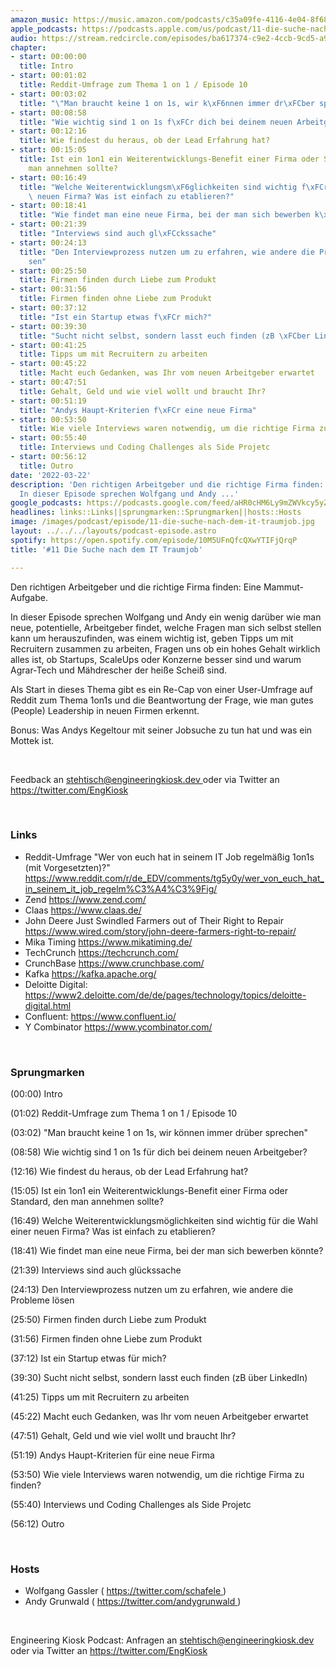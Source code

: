 ```yaml
---
amazon_music: https://music.amazon.com/podcasts/c35a09fe-4116-4e04-8f68-77d61b112e46/episodes/49daa46d-676a-41b2-80c4-224a6a10f42e/engineering-kiosk-11-die-suche-nach-dem-it-traumjob
apple_podcasts: https://podcasts.apple.com/us/podcast/11-die-suche-nach-dem-it-traumjob/id1603082924?i=1000554856777
audio: https://stream.redcircle.com/episodes/ba617374-c9e2-4ccb-9cd5-a90cda8b62a7/stream.mp3
chapter:
- start: 00:00:00
  title: Intro
- start: 00:01:02
  title: Reddit-Umfrage zum Thema 1 on 1 / Episode 10
- start: 00:03:02
  title: "\"Man braucht keine 1 on 1s, wir k\xF6nnen immer dr\xFCber sprechen\""
- start: 00:08:58
  title: "Wie wichtig sind 1 on 1s f\xFCr dich bei deinem neuen Arbeitgeber?"
- start: 00:12:16
  title: Wie findest du heraus, ob der Lead Erfahrung hat?
- start: 00:15:05
  title: Ist ein 1on1 ein Weiterentwicklungs-Benefit einer Firma oder Standard, den
    man annehmen sollte?
- start: 00:16:49
  title: "Welche Weiterentwicklungsm\xF6glichkeiten sind wichtig f\xFCr die Wahl einer\
    \ neuen Firma? Was ist einfach zu etablieren?"
- start: 00:18:41
  title: "Wie findet man eine neue Firma, bei der man sich bewerben k\xF6nnte?"
- start: 00:21:39
  title: "Interviews sind auch gl\xFCckssache"
- start: 00:24:13
  title: "Den Interviewprozess nutzen um zu erfahren, wie andere die Probleme l\xF6\
    sen"
- start: 00:25:50
  title: Firmen finden durch Liebe zum Produkt
- start: 00:31:56
  title: Firmen finden ohne Liebe zum Produkt
- start: 00:37:12
  title: "Ist ein Startup etwas f\xFCr mich?"
- start: 00:39:30
  title: "Sucht nicht selbst, sondern lasst euch finden (zB \xFCber LinkedIn)"
- start: 00:41:25
  title: Tipps um mit Recruitern zu arbeiten
- start: 00:45:22
  title: Macht euch Gedanken, was Ihr vom neuen Arbeitgeber erwartet
- start: 00:47:51
  title: Gehalt, Geld und wie viel wollt und braucht Ihr?
- start: 00:51:19
  title: "Andys Haupt-Kriterien f\xFCr eine neue Firma"
- start: 00:53:50
  title: Wie viele Interviews waren notwendig, um die richtige Firma zu finden?
- start: 00:55:40
  title: Interviews und Coding Challenges als Side Projetc
- start: 00:56:12
  title: Outro
date: '2022-03-22'
description: 'Den richtigen Arbeitgeber und die richtige Firma finden: Eine Mammut-Aufgabe.
  In dieser Episode sprechen Wolfgang und Andy ...'
google_podcasts: https://podcasts.google.com/feed/aHR0cHM6Ly9mZWVkcy5yZWRjaXJjbGUuY29tLzBlY2ZkZmQ3LWZkYTEtNGMzZC05NTE1LTQ3NjcyN2Y5ZGY1ZQ/episode/MmZjNzUwNTYtZDEwZC00OTdiLTk2MTMtNDQ3ODI3Zjk1Nzg2?sa=X&ved=0CAUQkfYCahcKEwi4xMSxj4L4AhUAAAAAHQAAAAAQNQ
headlines: links::Links||sprungmarken::Sprungmarken||hosts::Hosts
image: /images/podcast/episode/11-die-suche-nach-dem-it-traumjob.jpg
layout: ../../../layouts/podcast-episode.astro
spotify: https://open.spotify.com/episode/10M5UFnQfcQXwYTIFjQrqP
title: '#11 Die Suche nach dem IT Traumjob'

---
```


<p>
   Den richtigen Arbeitgeber und die richtige Firma finden: Eine Mammut-Aufgabe.
  </p>
  <p>
   In dieser Episode sprechen Wolfgang und Andy ein wenig darüber wie man neue, potentielle, Arbeitgeber findet, welche Fragen man sich selbst stellen kann um herauszufinden, was einem wichtig ist, geben Tipps um mit Recruitern zusammen zu arbeiten, Fragen uns ob ein hohes Gehalt wirklich alles ist, ob Startups, ScaleUps oder Konzerne besser sind und warum Agrar-Tech und Mähdrescher der heiße Scheiß sind.
  </p>
  <p>
   Als Start in dieses Thema gibt es ein Re-Cap von einer User-Umfrage auf Reddit zum Thema 1on1s und die Beantwortung der Frage, wie man gutes (People) Leadership in neuen Firmen erkennt.
  </p>
  <p>
   Bonus: Was Andys Kegeltour mit seiner Jobsuche zu tun hat und was ein Mottek ist.
  </p>
  <p>
   <br/>
  </p>
  <p>
   Feedback an
   <a href="mailto:stehtisch@engineeringkiosk.dev" rel="nofollow">
    stehtisch@engineeringkiosk.dev
   </a>
   oder via Twitter an
   <a href="https://twitter.com/EngKiosk" rel="nofollow">
    https://twitter.com/EngKiosk
   </a>
  </p>
  <p>
   <br/>
  </p>
  <h3 id="links">
   Links
  </h3>
  <ul>
   <li>
    Reddit-Umfrage "Wer von euch hat in seinem IT Job regelmäßig 1on1s (mit Vorgesetzten)?"
    <a href="https://www.reddit.com/r/de_EDV/comments/tg5y0y/wer_von_euch_hat_in_seinem_it_job_regelm%C3%A4%C3%9Fig/" rel="nofollow">
     https://www.reddit.com/r/de_EDV/comments/tg5y0y/wer_von_euch_hat_in_seinem_it_job_regelm%C3%A4%C3%9Fig/
    </a>
   </li>
   <li>
    Zend
    <a href="https://www.zend.com/" rel="nofollow">
     https://www.zend.com/
    </a>
   </li>
   <li>
    Claas
    <a href="https://www.claas.de/" rel="nofollow">
     https://www.claas.de/
    </a>
   </li>
   <li>
    John Deere Just Swindled Farmers out of Their Right to Repair
    <a href="https://www.wired.com/story/john-deere-farmers-right-to-repair/" rel="nofollow">
     https://www.wired.com/story/john-deere-farmers-right-to-repair/
    </a>
   </li>
   <li>
    Mika Timing
    <a href="https://www.mikatiming.de/" rel="nofollow">
     https://www.mikatiming.de/
    </a>
   </li>
   <li>
    TechCrunch
    <a href="https://techcrunch.com/" rel="nofollow">
     https://techcrunch.com/
    </a>
   </li>
   <li>
    CrunchBase
    <a href="https://www.crunchbase.com/" rel="nofollow">
     https://www.crunchbase.com/
    </a>
   </li>
   <li>
    Kafka
    <a href="https://kafka.apache.org/" rel="nofollow">
     https://kafka.apache.org/
    </a>
   </li>
   <li>
    Deloitte Digital:
    <a href="https://www2.deloitte.com/de/de/pages/technology/topics/deloitte-digital.html" rel="nofollow">
     https://www2.deloitte.com/de/de/pages/technology/topics/deloitte-digital.html
    </a>
   </li>
   <li>
    Confluent:
    <a href="https://www.confluent.io/" rel="nofollow">
     https://www.confluent.io/
    </a>
   </li>
   <li>
    Y Combinator
    <a href="https://www.ycombinator.com/" rel="nofollow">
     https://www.ycombinator.com/
    </a>
   </li>
  </ul>
  <p>
   <br/>
  </p>
  <h3 id="sprungmarken">
   Sprungmarken
  </h3>
  <p>
   (00:00) Intro
  </p>
  <p>
   (01:02) Reddit-Umfrage zum Thema 1 on 1 / Episode 10
  </p>
  <p>
   (03:02) "Man braucht keine 1 on 1s, wir können immer drüber sprechen"
  </p>
  <p>
   (08:58) Wie wichtig sind 1 on 1s für dich bei deinem neuen Arbeitgeber?
  </p>
  <p>
   (12:16) Wie findest du heraus, ob der Lead Erfahrung hat?
  </p>
  <p>
   (15:05) Ist ein 1on1 ein Weiterentwicklungs-Benefit einer Firma oder Standard, den man annehmen sollte?
  </p>
  <p>
   (16:49) Welche Weiterentwicklungsmöglichkeiten sind wichtig für die Wahl einer neuen Firma? Was ist einfach zu etablieren?
  </p>
  <p>
   (18:41) Wie findet man eine neue Firma, bei der man sich bewerben könnte?
  </p>
  <p>
   (21:39) Interviews sind auch glückssache
  </p>
  <p>
   (24:13) Den Interviewprozess nutzen um zu erfahren, wie andere die Probleme lösen
  </p>
  <p>
   (25:50) Firmen finden durch Liebe zum Produkt
  </p>
  <p>
   (31:56) Firmen finden ohne Liebe zum Produkt
  </p>
  <p>
   (37:12) Ist ein Startup etwas für mich?
  </p>
  <p>
   (39:30) Sucht nicht selbst, sondern lasst euch finden (zB über LinkedIn)
  </p>
  <p>
   (41:25) Tipps um mit Recruitern zu arbeiten
  </p>
  <p>
   (45:22) Macht euch Gedanken, was Ihr vom neuen Arbeitgeber erwartet
  </p>
  <p>
   (47:51) Gehalt, Geld und wie viel wollt und braucht Ihr?
  </p>
  <p>
   (51:19) Andys Haupt-Kriterien für eine neue Firma
  </p>
  <p>
   (53:50) Wie viele Interviews waren notwendig, um die richtige Firma zu finden?
  </p>
  <p>
   (55:40) Interviews und Coding Challenges als Side Projetc
  </p>
  <p>
   (56:12) Outro
  </p>
  <p>
   <br/>
  </p>
  <h3 id="hosts">
   Hosts
  </h3>
  <ul>
   <li>
    Wolfgang Gassler (
    <a href="https://twitter.com/schafele" rel="nofollow">
     https://twitter.com/schafele
    </a>
    )
   </li>
   <li>
    Andy Grunwald (
    <a href="https://twitter.com/andygrunwald" rel="nofollow">
     https://twitter.com/andygrunwald
    </a>
    )
   </li>
  </ul>
  <p>
   <br/>
  </p>
  <p>
   Engineering Kiosk Podcast: Anfragen an
   <a href="mailto:stehtisch@engineeringkiosk.dev" rel="nofollow">
    stehtisch@engineeringkiosk.dev
   </a>
   oder via Twitter an
   <a href="https://twitter.com/EngKiosk" rel="nofollow">
    https://twitter.com/EngKiosk
   </a>
  </p>